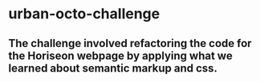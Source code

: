 # urban-octo-challenge

## The challenge involved refactoring the code for the Horiseon webpage by applying what we learned about semantic markup and css.
